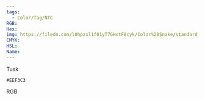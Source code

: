 ```yaml
---
tags:
  - Color/Tag/NTC
RGB:
Hex:
img: https://filedn.com/l0hpzxl1f01yT7GHxtF8cyk/Color%20Snake/standard_csv_to_svg/%23/EEF3C3.svg
CMYK:
HSL:
Name:
---
```

Tusk
```palette
#EEF3C3
```
RGB
